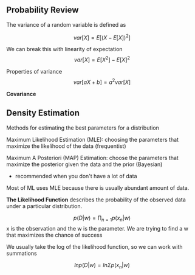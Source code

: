 
## Probability Review

The variance of a random variable is defined as 

$$
var[X] = E[(X - E[X])^2]
$$

We can break this with linearity of expectation
$$
var[X] = E[X^2] - E[X]^2
$$

Properties of variance
$$
var[aX + b] = a^2 var[X]
$$

**Covariance**


## Density Estimation

Methods for estimating the best parameters for a distribution

Maximum Likelihood Estimation (MLE): choosing the parameters that maximize the likelihood of the data (frequentist)


Maximum A Posteriori (MAP) Estimation: choose the parameters that maximize the posterior given the data and the prior (Bayesian)
- recommended when you don't have a lot of data

Most of ML uses MLE because there is usually abundant amount of data.

**The Likelihood Function** describes the probability of the observed data under a particular distribution.

$$
p(D|w) = \prod_{n=1}p(x_n|w)
$$
x is the observation and the w is the parameter. We are trying to find a w that maximizes the chance of success 

We usually take the log of the likelihood function, so we can work with summations

$$
ln p(D|w) = ln\Sigma{p(x_n | w)}
$$